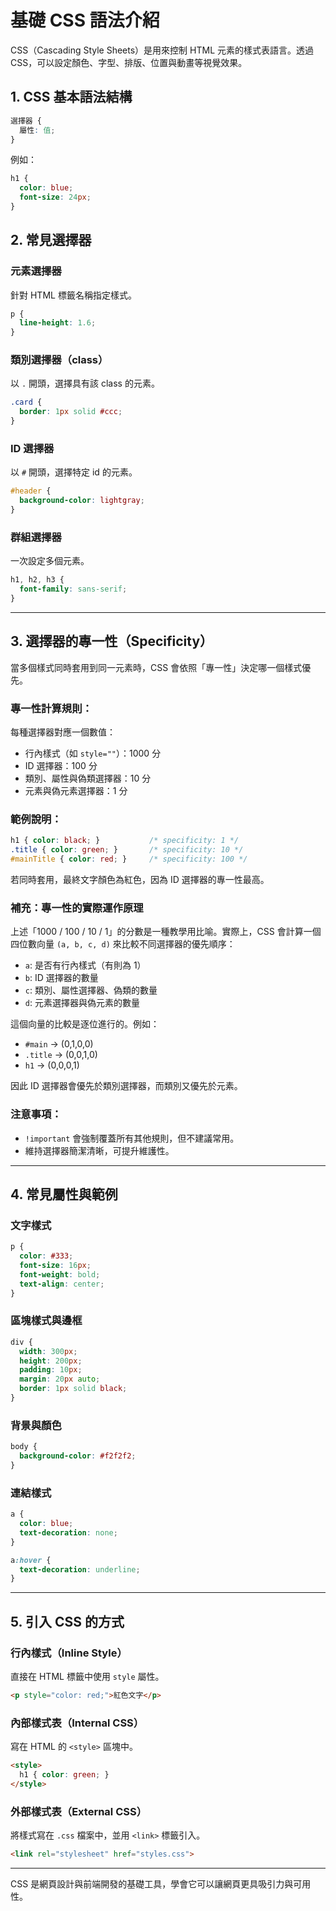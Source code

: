 # 基礎 CSS 語法介紹

CSS（Cascading Style Sheets）是用來控制 HTML 元素的樣式表語言。透過 CSS，可以設定顏色、字型、排版、位置與動畫等視覺效果。

## 1. CSS 基本語法結構

```css
選擇器 {
  屬性: 值;
}
```

例如：

```css
h1 {
  color: blue;
  font-size: 24px;
}
```

## 2. 常見選擇器

### 元素選擇器

針對 HTML 標籤名稱指定樣式。

```css
p {
  line-height: 1.6;
}
```

### 類別選擇器（class）

以 `.` 開頭，選擇具有該 class 的元素。

```css
.card {
  border: 1px solid #ccc;
}
```

### ID 選擇器

以 `#` 開頭，選擇特定 id 的元素。

```css
#header {
  background-color: lightgray;
}
```

### 群組選擇器

一次設定多個元素。

```css
h1, h2, h3 {
  font-family: sans-serif;
}
```

---

## 3. 選擇器的專一性（Specificity）

當多個樣式同時套用到同一元素時，CSS 會依照「專一性」決定哪一個樣式優先。

### 專一性計算規則：

每種選擇器對應一個數值：

* 行內樣式（如 `style=""`）：1000 分
* ID 選擇器：100 分
* 類別、屬性與偽類選擇器：10 分
* 元素與偽元素選擇器：1 分

### 範例說明：

```css
h1 { color: black; }           /* specificity: 1 */
.title { color: green; }       /* specificity: 10 */
#mainTitle { color: red; }     /* specificity: 100 */
```

若同時套用，最終文字顏色為紅色，因為 ID 選擇器的專一性最高。

### 補充：專一性的實際運作原理

上述「1000 / 100 / 10 / 1」的分數是一種教學用比喻。實際上，CSS 會計算一個四位數向量 `(a, b, c, d)` 來比較不同選擇器的優先順序：

* `a`: 是否有行內樣式（有則為 1）
* `b`: ID 選擇器的數量
* `c`: 類別、屬性選擇器、偽類的數量
* `d`: 元素選擇器與偽元素的數量

這個向量的比較是逐位進行的。例如：

* `#main` → (0,1,0,0)
* `.title` → (0,0,1,0)
* `h1` → (0,0,0,1)

因此 ID 選擇器會優先於類別選擇器，而類別又優先於元素。

### 注意事項：

* `!important` 會強制覆蓋所有其他規則，但不建議常用。
* 維持選擇器簡潔清晰，可提升維護性。

---

## 4. 常見屬性與範例

### 文字樣式

```css
p {
  color: #333;
  font-size: 16px;
  font-weight: bold;
  text-align: center;
}
```

### 區塊樣式與邊框

```css
div {
  width: 300px;
  height: 200px;
  padding: 10px;
  margin: 20px auto;
  border: 1px solid black;
}
```

### 背景與顏色

```css
body {
  background-color: #f2f2f2;
}
```

### 連結樣式

```css
a {
  color: blue;
  text-decoration: none;
}

a:hover {
  text-decoration: underline;
}
```

---

## 5. 引入 CSS 的方式

### 行內樣式（Inline Style）

直接在 HTML 標籤中使用 `style` 屬性。

```html
<p style="color: red;">紅色文字</p>
```

### 內部樣式表（Internal CSS）

寫在 HTML 的 `<style>` 區塊中。

```html
<style>
  h1 { color: green; }
</style>
```

### 外部樣式表（External CSS）

將樣式寫在 `.css` 檔案中，並用 `<link>` 標籤引入。

```html
<link rel="stylesheet" href="styles.css">
```

---

CSS 是網頁設計與前端開發的基礎工具，學會它可以讓網頁更具吸引力與可用性。
